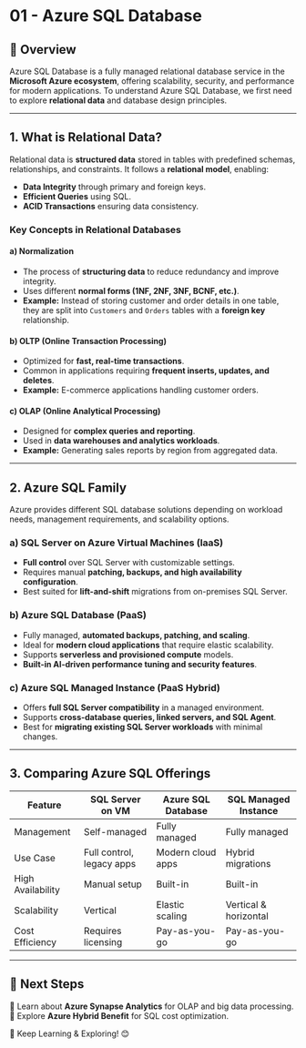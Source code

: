 # **01 - Azure SQL Database**

## **📘 Overview**
Azure SQL Database is a fully managed relational database service in the **Microsoft Azure ecosystem**, offering scalability, security, and performance for modern applications. To understand Azure SQL Database, we first need to explore **relational data** and database design principles.

---

## **1. What is Relational Data?**
Relational data is **structured data** stored in tables with predefined schemas, relationships, and constraints. It follows a **relational model**, enabling:
- **Data Integrity** through primary and foreign keys.
- **Efficient Queries** using SQL.
- **ACID Transactions** ensuring data consistency.

### **Key Concepts in Relational Databases**
#### **a) Normalization**
- The process of **structuring data** to reduce redundancy and improve integrity.
- Uses different **normal forms (1NF, 2NF, 3NF, BCNF, etc.)**.
- **Example:** Instead of storing customer and order details in one table, they are split into `Customers` and `Orders` tables with a **foreign key** relationship.

#### **b) OLTP (Online Transaction Processing)**
- Optimized for **fast, real-time transactions**.
- Common in applications requiring **frequent inserts, updates, and deletes**.
- **Example:** E-commerce applications handling customer orders.

#### **c) OLAP (Online Analytical Processing)**
- Designed for **complex queries and reporting**.
- Used in **data warehouses and analytics workloads**.
- **Example:** Generating sales reports by region from aggregated data.

---

## **2. Azure SQL Family**
Azure provides different SQL database solutions depending on workload needs, management requirements, and scalability options.

### **a) SQL Server on Azure Virtual Machines (IaaS)**
- **Full control** over SQL Server with customizable settings.
- Requires manual **patching, backups, and high availability configuration**.
- Best suited for **lift-and-shift** migrations from on-premises SQL Server.

### **b) Azure SQL Database (PaaS)**
- Fully managed, **automated backups, patching, and scaling**.
- Ideal for **modern cloud applications** that require elastic scalability.
- Supports **serverless and provisioned compute** models.
- **Built-in AI-driven performance tuning and security features**.

### **c) Azure SQL Managed Instance (PaaS Hybrid)**
- Offers **full SQL Server compatibility** in a managed environment.
- Supports **cross-database queries, linked servers, and SQL Agent**.
- Best for **migrating existing SQL Server workloads** with minimal changes.

---

## **3. Comparing Azure SQL Offerings**
| Feature | SQL Server on VM | Azure SQL Database | SQL Managed Instance |
|---------|----------------|------------------|------------------|
| Management | Self-managed | Fully managed | Fully managed |
| Use Case | Full control, legacy apps | Modern cloud apps | Hybrid migrations |
| High Availability | Manual setup | Built-in | Built-in |
| Scalability | Vertical | Elastic scaling | Vertical & horizontal |
| Cost Efficiency | Requires licensing | Pay-as-you-go | Pay-as-you-go |

---

## **🔗 Next Steps**
📌 Learn about **Azure Synapse Analytics** for OLAP and big data processing.  
📌 Explore **Azure Hybrid Benefit** for SQL cost optimization.  

🚀 Keep Learning & Exploring! 😊
